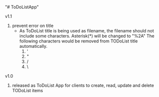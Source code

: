 "# ToDoListApp" 

v1.1
1. prevent error on title
   - As ToDoList title is being used as filename, the filename should not include some characters.
     Asterisk(*) will be changed to "%2A"
     The following characters would be removed from TODoList title automatically.
     1) '
     2) "
     3) /
     4) \


v1.0
1. released as ToDoList App for clients to create, read, update and delete TODoList items
